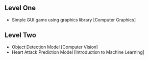 ## Level One
- Simple GUI game using graphics library [Computer Graphics]

## Level Two
- Object Detection Model [Computer Vision]
- Heart Attack Prediction Model [Introduction to Machine Learning]